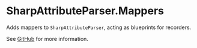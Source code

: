 # SharpAttributeParser.Mappers

Adds mappers to `SharpAttributeParser`, acting as blueprints for recorders.

See [GitHub](https://github.com/SharpAttributeParser/SharpAttributeParser) for more information.